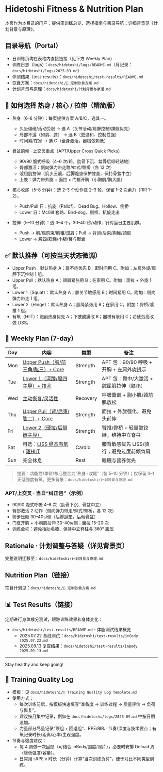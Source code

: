 # Hidetoshi Fitness & Nutrition Plan

本页作为本目录的门户：提供周训练总览、选择指南与目录导航；详细背景见《计划背景与原理》。

## 目录导航（Portal）

- 日训练页均在表格内直接链接（见下方 Weekly Plan）
- 训练日志（logs）：`docs/hidetoshi/logs/README.md`（月记录：`docs/hidetoshi/logs/2025-09.md`）
- 体测结果（test-results）：`docs/hidetoshi/test-results/README.md`
- 饮食方案：`docs/hidetoshi/🥗 定制饮食方案.md`
- 计划背景与原理：`docs/hidetoshi/计划背景与原理.md`

## 🧭 如何选择 热身 / 核心 / 拉伸（精简版）

- 热身（6–8 分钟）：每页提供方案 A/B/C，选其一。
  - 久坐僵硬/活动受限 → 选 A（关节活动/肩胛控制/踝髋优先）
  - 局部不适（如肩、膝） → 选 B（更温和、控制性强）
  - 时间紧/在家 → 选 C（全身激活，器械依赖低）

- 骨盆前倾 · 上交叉重点（APT/Upper Cross Quick Picks）
  - 90/90 腹式呼吸（4–6 次/轮，肋骨下沉、盆骨后倾轻贴地）
  - 臀部激活：侧向弹力带走路/蚌式/臀桥（各 12 次）
  - 髋屈肌拉伸（箭步压髋，后脚跪垫保护膝盖，保持骨盆中立）
  - 上肢：弹力带外旋 + 面拉 + 门框开胸（小胸肌/胸大肌）

- 核心收尾（5–8 分钟）：选 2–3 个动作做 2–3 轮，保留 1–2 次余力（RIR 1–2）。
  - Push/Pull 日：抗旋（Pallof）、Dead Bug、Hollow、侧桥
  - Lower 日：McGill 套路、Bird-dog、侧桥、抗旋走出

- 拉伸（5–10 分钟）：选 3–4 个，30–40 秒/动作，针对当日主要肌群。
  - Push → 胸/肩前束/胸椎/颈肩；Pull → 背阔/后束/胸椎/颈肩
  - Lower → 股四/腘绳/小腿/臀与髋囊

## ✅ 默认推荐（可按当天状态微调）

- Upper Push：默认热身 A；肩不适优先 B；赶时间用 C。附加：左肩外旋/肩胛下沉控制 1 组。
- Upper Pull：默认热身 A；颈肩紧张用 B；在家用 C。附加：面拉 + 外旋 1 组。
- Lower 1（Squat）：默认热身 A；膝关节敏感用 B；时间紧用 C。附加：侧向弹力带走 1 组。
- Lower 2（Hinge）：默认热身 A；腘绳紧张用 B；在家用 C。附加：臀桥/髋推 1 组。
- 有氧（HIIT）：跑前热身优先 A；下肢酸痛改 B；器械有限用 C；若疲劳高改做 LISS。

## 📅 Weekly Plan (7-day)

| Day | 内容 | 类型 | 备注 |
|-----|------|------|-----|
| Mon | [Upper Push（胸/前三角/肱三）+ Core](./🏋️%20Upper%20Push%20Day.md) | Strength | APT 包：90/90 呼吸 + 开胸 + 左肩外旋提示 |
| Tue | [Lower 1（深蹲/股四主导）+ 技术](./🏋️%20Lower%201%20-%20Squat%20Focus.md) | Strength | APT 包：臀中/大激活 + 髋屈肌拉伸（膝垫） |
| Wed | [主动恢复/灵活性](./🧘%20Active%20Recovery%20-%20Mobility%20&%20Stretch%20Day.md) | Recovery | 呼吸重训 + 胸小肌/颈前肌放松 |
| Thu | [Upper Pull（背/后束/肱二）+ Core](./🏋️%20Upper%20Pull%20Day.md) | Strength | 面拉 + 外旋强化，避免头前伸 |
| Fri | [Lower 2（硬拉/后侧链主导）](./🏋️%20Lower%202%20-%20Hinge%20&%20Posterior%20Chain.md) | Strength | 臀推/臀桥 + 轻量髋铰链，维持中立脊柱 |
| Sat | 可选：[LISS 稳态有氧](./🚶%20Steady%20Cardio%20-%20LISS%20(Optional).md) / [短HIIT](./🏃%20Cardio%20-%20Short%20HIIT%20+%20Optional%20Core.md) | Cardio | 腰背敏感优先 LISS/骑行；避免过度前倾耸肩 |
| Sun | 完全休息 | Rest | 睡眠与营养优先 |

> 提要：功能性/单侧/核心整合为“热身+收尾”（各 5–10 分钟）；仅保留 0–1 天低强度有氧。更多背景：`docs/hidetoshi/计划背景与原理.md`

### APT/上交叉 · 当日“纠正包”（示例）
- 90/90 腹式呼吸 4–6 次（肋骨下沉、骨盆中立）
- 臀部激活 2 动作（侧向弹力带走/蚌式/臀桥，各 12 次）
- 箭步压髋 30–40s/侧（后脚跪垫，后倾骨盆）
- 门框开胸 + 小胸肌拉伸 30–40s/侧；面拉 15–20 次
- 训练全程：避免抬肋塌腰，保持中立脊柱与 360° 腹压

## Rationale · 计划调整与答疑（详见背景页）

完整说明迁移至：`docs/hidetoshi/计划背景与原理.md`

## Nutrition Plan（链接）

饮食计划见：`docs/hidetoshi/🥗 定制饮食方案.md`

## 📊 Test Results（链接）

定期进行身体成分测试，跟踪训练效果和身体变化：

- `docs/hidetoshi/test-results/README.md` - 体脂测试结果概览
  - 2025.07.22 基线测试：`docs/hidetoshi/test-results/inBody 2025.07.22.md`
  - 2025.09.13 复查结果：`docs/hidetoshi/test-results/inBody 2025.09.13.md`

---

Stay healthy and keep going! 

## 🧾 Training Quality Log

- 模板：见 `docs/hidetoshi/📓 Training Quality Log Template.md`
- 使用方式：
  - 每次训练前后，按模板快速填写“准备度 → 训练过程 → 质量评估 → 负荷与恢复”。
  - 建议按月集中记录，例如在 `docs/hidetoshi/logs/2025-09.md` 中按日期追加。
  - 力量部分尽量记录“顶组 + 回退组”、RPE/RIR、节奏/深度与技术要点；有氧记录时长/距离/心率/主观强度。
- 节奏与强度建议：
  - 每 4 周做一次回顾（可结合 inBody/围度/照片），必要时安排 Deload 周（降低强度/容量）。
  - 日常用 sRPE x 时长（分钟）计算“当次训练负荷”，便于对比不同类型训练。
